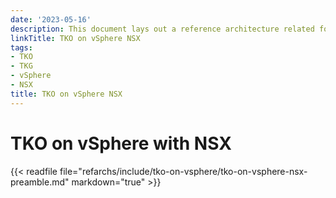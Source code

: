```yaml
---
date: '2023-05-16'
description: This document lays out a reference architecture related for VMware Tanzu for Kubernetes Operations when deployed on a vSphere environment backed by VMware NSX-T and offers a high-level overview of the different components.
linkTitle: TKO on vSphere NSX
tags:
- TKO
- TKG
- vSphere
- NSX
title: TKO on vSphere NSX
---
```


# TKO on vSphere with NSX

{{< readfile file="refarchs/include/tko-on-vsphere/tko-on-vsphere-nsx-preamble.md" markdown="true" >}}
